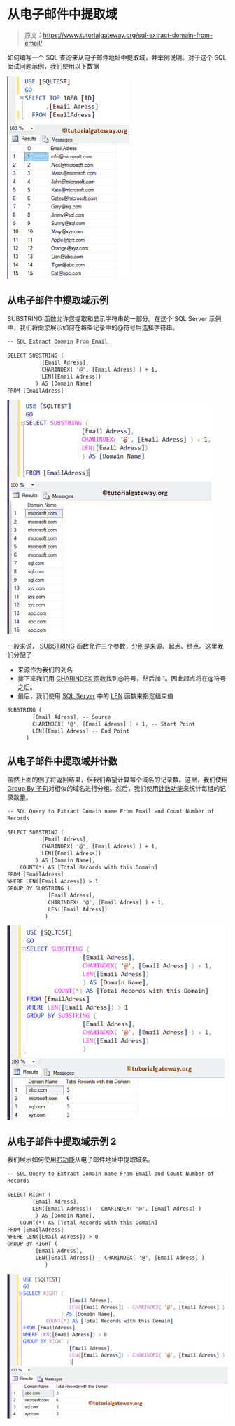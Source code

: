# 从电子邮件中提取域

> 原文：<https://www.tutorialgateway.org/sql-extract-domain-from-email/>

如何编写一个 SQL 查询来从电子邮件地址中提取域，并举例说明。对于这个 SQL 面试问题示例，我们使用以下数据

![SQL Extract Domain From Email 1](img/ebd313ca9e170242c5395ac978338af8.png)

## 从电子邮件中提取域示例

SUBSTRING 函数允许您提取和显示字符串的一部分。在这个 SQL Server 示例中，我们将向您展示如何在每条记录中的@符号后选择字符串。

```
-- SQL Extract Domain From Email

SELECT SUBSTRING (
		   [Email Adress],
		   CHARINDEX( '@', [Email Adress] ) + 1,
		   LEN([Email Adress])
		 ) AS [Domain Name]
FROM [EmailAdress]
```

![SQL Extract Domain From Email 2](img/4adb8cac33a1da8eb9c33ac102628062.png)

一般来说， [SUBSTRING](https://www.tutorialgateway.org/sql-substring-function/) 函数允许三个参数，分别是来源、起点、终点。这里我们分配了

*   来源作为我们的列名
*   接下来我们用 [CHARINDEX 函数](https://www.tutorialgateway.org/sql-charindex-function/)找到@符号，然后加 1。因此起点将在@符号之后。
*   最后，我们使用 [SQL Server](https://www.tutorialgateway.org/sql/) 中的 [LEN](https://www.tutorialgateway.org/sql-len-function/) 函数来指定结束值

```
SUBSTRING (
	    [Email Adress], -- Source
	    CHARINDEX( '@', [Email Adress] ) + 1, -- Start Point
	    LEN([Email Adress] -- End Point
	  )
```

## 从电子邮件中提取域并计数

虽然上面的例子将返回结果，但我们希望计算每个域名的记录数。这里，我们使用 [Group By 子句](https://www.tutorialgateway.org/sql-group-by-clause/)对相似的域名进行分组。然后，我们使用[计数功能](https://www.tutorialgateway.org/sql-count-function/)来统计每组的记录数量。

```
-- SQL Query to Extract Domain name From Email and Count Number of Records

SELECT SUBSTRING (
		   [Email Adress],
		   CHARINDEX( '@', [Email Adress] ) + 1,
		   LEN([Email Adress])
		 ) AS [Domain Name],
	COUNT(*) AS [Total Records with this Domain]
FROM [EmailAdress]
WHERE LEN([Email Adress]) > 1
GROUP BY SUBSTRING (
	  	     [Email Adress],
		     CHARINDEX( '@', [Email Adress] ) + 1,
		     LEN([Email Adress])
		    )
```

![SQL Extract Domain From Email 3](img/bfdcedc438c9af974edf2cf184255244.png)

## 从电子邮件中提取域示例 2

我们展示如何使用[右功能](https://www.tutorialgateway.org/sql-right-function/)从电子邮件地址中提取域名。

```
-- SQL Query to Extract Domain name From Email and Count Number of Records

SELECT RIGHT (
		[Email Adress],
		LEN([Email Adress]) - CHARINDEX( '@', [Email Adress] )
	     ) AS [Domain Name],
	COUNT(*) AS [Total Records with this Domain]
FROM [EmailAdress]
WHERE LEN([Email Adress]) > 0
GROUP BY RIGHT (
		 [Email Adress],
		 LEN([Email Adress]) - CHARINDEX( '@', [Email Adress] )
	        )
```

![SQL Extract Domain From Email 4](img/76bd1fd6f420be0344ce229ddb6b626f.png)
